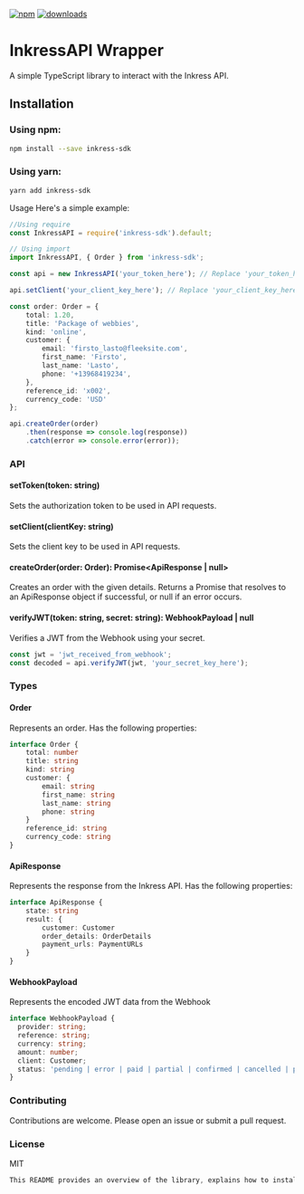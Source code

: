 
[![npm](https://img.shields.io/npm/v/inkress-sdk.svg?maxAge=2592000)](https://www.npmjs.com/package/inkress-sdk)
[![downloads](https://img.shields.io/npm/dt/inkress-sdk.svg?maxAge=2592000)](https://www.npmjs.com/package/inkress-sdk)

# InkressAPI Wrapper

A simple TypeScript library to interact with the Inkress API.

## Installation

### Using npm:

```bash
npm install --save inkress-sdk
```

### Using yarn:

```bash
yarn add inkress-sdk
```

Usage
Here's a simple example:

```js
//Using require
const InkressAPI = require('inkress-sdk').default;
```

```typescript
// Using import
import InkressAPI, { Order } from 'inkress-sdk'; 

const api = new InkressAPI('your_token_here'); // Replace 'your_token_here' with your actual token

api.setClient('your_client_key_here'); // Replace 'your_client_key_here' with your actual client_key

const order: Order = {
    total: 1.20,
    title: 'Package of webbies',
    kind: 'online',
    customer: {
        email: 'firsto_lasto@fleeksite.com',
        first_name: 'Firsto',
        last_name: 'Lasto',
        phone: '+13968419234',
    },
    reference_id: 'x002',
    currency_code: 'USD'
};

api.createOrder(order)
    .then(response => console.log(response))
    .catch(error => console.error(error));
```

### API
#### setToken(token: string)
Sets the authorization token to be used in API requests.

#### setClient(clientKey: string)
Sets the client key to be used in API requests.

#### createOrder(order: Order): Promise<ApiResponse | null>
Creates an order with the given details. Returns a Promise that resolves to an ApiResponse object if successful, or null if an error occurs.

#### verifyJWT(token: string, secret: string): WebhookPayload | null
Verifies a JWT from the Webhook using your secret.
```js
const jwt = 'jwt_received_from_webhook';
const decoded = api.verifyJWT(jwt, 'your_secret_key_here');
```

### Types

#### Order
Represents an order. Has the following properties:
```typescript
interface Order {
    total: number
    title: string
    kind: string
    customer: {
        email: string
        first_name: string
        last_name: string
        phone: string
    }
    reference_id: string
    currency_code: string
}
```

#### ApiResponse
Represents the response from the Inkress API. Has the following properties:
```typescript
interface ApiResponse {
    state: string
    result: {
        customer: Customer
        order_details: OrderDetails
        payment_urls: PaymentURLs
    }
}
```

#### WebhookPayload
Represents the encoded JWT data from the Webhook
```typescript
interface WebhookPayload {
  provider: string;
  reference: string;
  currency: string;
  amount: number;
  client: Customer;
  status: 'pending | error | paid | partial | confirmed | cancelled | prepared | shipped | delivered | completed | returned | refunded';
}
```

### Contributing
Contributions are welcome. Please open an issue or submit a pull request.

### License
MIT

```csharp
This README provides an overview of the library, explains how to install it, provides an example usage, documents the API and the types used, and invites contributions. You can add, remove, or modify sections based on the specific needs of your project.
```
